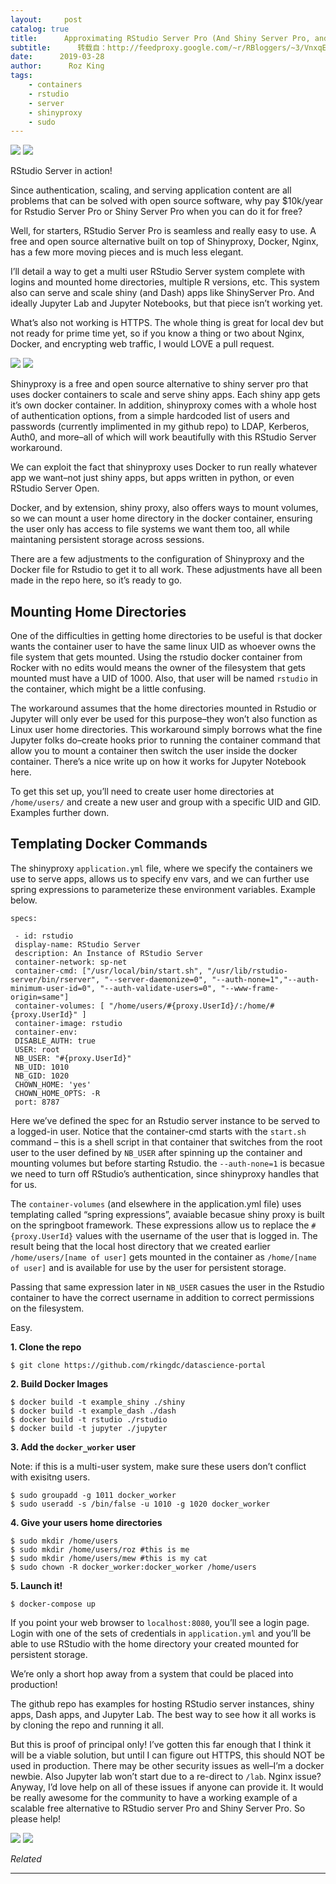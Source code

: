 ```yaml
---
layout:     post
catalog: true
title:      Approximating RStudio Server Pro (And Shiny Server Pro, and JupyterHub) for Free
subtitle:      转载自：http://feedproxy.google.com/~r/RBloggers/~3/VnxqEjsAy4U/
date:      2019-03-28
author:      Roz King
tags:
    - containers
    - rstudio
    - server
    - shinyproxy
    - sudo
---
```






![](https://i2.wp.com/static1.squarespace.com/static/5b7457a1ee17598b5c565d57/t/5c9c07d3400cda000117ada0/1553729607733/rstudio-server.gif?w=456&ssl=1)
![](https://i2.wp.com/static1.squarespace.com/static/5b7457a1ee17598b5c565d57/t/5c9c07d3400cda000117ada0/1553729607733/rstudio-server.gif?w=456&ssl=1)


RStudio Server in action!

Since authentication, scaling, and serving application content are all problems that can be solved with open source software, why pay $10k/year for Rstudio Server Pro or Shiny Server Pro when you can do it for free? 

Well, for starters, RStudio Server Pro is seamless and really easy to use. A free and open source alternative built on top of Shinyproxy, Docker, Nginx, has a few more moving pieces and is much less elegant. 

I’ll detail a way to get a multi user RStudio Server system complete with logins and mounted home directories, multiple R versions, etc. This system also can serve and scale shiny (and Dash) apps like ShinyServer Pro. And ideally Jupyter Lab and Jupyter Notebooks, but that piece isn’t working yet. 

What’s also not working is HTTPS. The whole thing is great for local dev but not ready for prime time yet, so if you know a thing or two about Nginx, Docker, and encrypting web traffic, I would LOVE a pull request. 

 ![](https://i0.wp.com/static1.squarespace.com/static/5b7457a1ee17598b5c565d57/t/5c9c080d71c10b5035f8ad65/1553729581531/shiny.gif?w=456&ssl=1)
![](https://i0.wp.com/static1.squarespace.com/static/5b7457a1ee17598b5c565d57/t/5c9c080d71c10b5035f8ad65/1553729581531/shiny.gif?w=456&ssl=1)


Shinyproxy is a free and open source alternative to shiny server pro that uses docker containers to scale and serve shiny apps. Each shiny app gets it’s own docker container. In addition, shinyproxy comes with a whole host of authentication options, from a simple hardcoded list of users and passwords (currently implimented in my github repo) to LDAP, Kerberos, Auth0, and more–all of which will work beautifully with this RStudio Server workaround. 

We can exploit the fact that shinyproxy uses Docker to run really whatever app we want–not just shiny apps, but apps written in python, or even RStudio Server Open. 

Docker, and by extension, shiny proxy, also offers ways to mount volumes, so we can mount a user home directory in the docker container, ensuring the user only has access to file systems we want them too, all while maintaning persistent storage across sessions. 

There are a few adjustments to the configuration of Shinyproxy and the Docker file for Rstudio to get it to all work. These adjustments have all been made in the repo here, so it’s ready to go. 

## Mounting Home Directories

One of the difficulties in getting home directories to be useful is that docker wants the container user to have the same linux UID as whoever owns the file system that gets mounted. Using the rstudio docker container from Rocker with no edits would means the owner of the filesystem that gets mounted must have a UID of 1000. Also, that user will be named `rstudio` in the container, which might be a little confusing. 

The workaround assumes that the home directories mounted in Rstudio or Jupyter will only ever be used for this purpose–they won’t also function as Linux user home directories. This workaround simply borrows what the fine Jupyter folks do–create hooks prior to running the container command that allow you to mount a container then switch the user inside the docker container. There’s a nice write up on how it works for Jupyter Notebook here.

To get this set up, you’ll need to create user home directories at `/home/users/` and create a new user and group with a specific UID and GID. Examples further down. 

## Templating Docker Commands

The shinyproxy `application.yml` file, where we specify the containers we use to serve apps, allows us to specify env vars, and we can further use spring expressions to parameterize these environment variables. Example below. 

```
specs:

 - id: rstudio
 display-name: RStudio Server
 description: An Instance of RStudio Server
 container-network: sp-net
 container-cmd: ["/usr/local/bin/start.sh", "/usr/lib/rstudio-server/bin/rserver", "--server-daemonize=0", "--auth-none=1","--auth-minimum-user-id=0", "--auth-validate-users=0", "--www-frame-origin=same"]
 container-volumes: [ "/home/users/#{proxy.UserId}/:/home/#{proxy.UserId}" ]
 container-image: rstudio
 container-env:
 DISABLE_AUTH: true
 USER: root
 NB_USER: "#{proxy.UserId}"
 NB_UID: 1010
 NB_GID: 1020
 CHOWN_HOME: 'yes'
 CHOWN_HOME_OPTS: -R
 port: 8787
```

Here we’ve defined the spec for an Rstudio server instance to be served to a logged-in user. Notice that the container-cmd starts with the `start.sh` command – this is a shell script in that container that switches from the root user to the user defined by `NB_USER` after spinning up the container and mounting volumes but before starting Rstudio. the `--auth-none=1` is becasue we need to turn off RStudio’s authentication, since shinyproxy handles that for us. 

The `container-volumes` (and elsewhere in the application.yml file) uses templating called “spring expressions”, avaiable becasue shiny proxy is built on the springboot framework. These expressions allow us to replace the `#{proxy.UserId}` values with the username of the user that is logged in. The result being that the local host directory that we created earlier `/home/users/[name of user]` gets mounted in the container as `/home/[name of user]` and is available for use by the user for persistent storage. 

Passing that same expression later in `NB_USER` casues the user in the Rstudio container to have the correct username in addition to correct permissions on the filesystem. 

Easy. 

**1. Clone the repo**

```
$ git clone https://github.com/rkingdc/datascience-portal
```

**2. Build Docker Images**

```
$ docker build -t example_shiny ./shiny
$ docker build -t example_dash ./dash
$ docker build -t rstudio ./rstudio
$ docker build -t jupyter ./jupyter
```

**3. Add the `docker_worker` user**

Note: if this is a multi-user system, make sure these users don’t conflict with exisitng users. 

```
$ sudo groupadd -g 1011 docker_worker
$ sudo useradd -s /bin/false -u 1010 -g 1020 docker_worker
```

**4. Give your users home directories**

```
$ sudo mkdir /home/users
$ sudo mkdir /home/users/roz #this is me
$ sudo mkdir /home/users/mew #this is my cat
$ sudo chown -R docker_worker:docker_worker /home/users
```

**5. Launch it!**

```
$ docker-compose up
```

If you point your web browser to `localhost:8080`, you’ll see a login page. Login with one of the sets of credentials in `application.yml` and you’ll be able to use RStudio with the home directory your created mounted for persistent storage. 

We’re only a short hop away from a system that could be placed into production!

The github repo has examples for hosting RStudio server instances, shiny apps, Dash apps, and Jupyter Lab. The best way to see how it all works is by cloning the repo and running it all. 

But this is proof of principal only! I’ve gotten this far enough that I think it will be a viable solution, but until I can figure out HTTPS, this should NOT be used in production. There may be other security issues as well–I’m a docker newbie. Also Jupyter lab won’t start due to a re-direct to `/lab`. Nginx issue? Anyway, I’d love help on all of these issues if anyone can provide it. It would be really awesome for the community to have a working example of a scalable free alternative to RStudio server Pro and Shiny Server Pro. So please help!

![](http://feeds.feedburner.com/~r/Blog-RKingDataConsulting/~4/usrFrzFwEiU)
![](http://feeds.feedburner.com/~r/Blog-RKingDataConsulting/~4/usrFrzFwEiU)



*Related*








---
